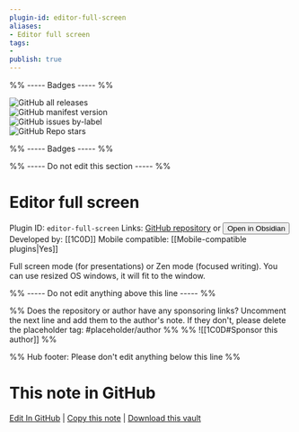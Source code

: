 ```yaml
---
plugin-id: editor-full-screen
aliases:
- Editor full screen
tags: 
- 
publish: true
---
```


%% ----- Badges ----- %%

![GitHub all releases](https://img.shields.io/github/downloads/1C0D/obsidian-editor-full-screen/total?color=573E7A&logo=github&style=for-the-badge)   
![GitHub manifest version](https://img.shields.io/github/manifest-json/v/1C0D/obsidian-editor-full-screen?color=573E7A&logo=github&style=for-the-badge)   
![GitHub issues by-label](https://img.shields.io/github/issues/1C0D/obsidian-editor-full-screen/help%20wanted?color=573E7A&logo=github&style=for-the-badge)   
![GitHub Repo stars](https://img.shields.io/github/stars/1C0D/obsidian-editor-full-screen?color=573E7A&logo=github&style=for-the-badge)

%% ----- Badges ----- %%

%% ----- Do not edit this section ----- %%

# Editor full screen

Plugin ID: `editor-full-screen`
Links: [GitHub repository](https://github.com/1C0D/obsidian-editor-full-screen) or [<button id=HH>Open in Obsidian</button>](obsidian://show-plugin?id=editor-full-screen)
Developed by: [[1C0D]]
Mobile compatible: [[Mobile-compatible plugins|Yes]]

Full screen mode (for presentations) or Zen mode (focused writing). You can use resized OS windows, it will fit to the window.

%% ----- Do not edit anything above this line ----- %% 

%% Does the repository or author have any sponsoring links? Uncomment the next line and add them to the author's note. If they don't, please delete the placeholder tag: #placeholder/author %%
%% ![[1C0D#Sponsor this author]] %%

%% Hub footer: Please don't edit anything below this line %%

# This note in GitHub

<span class="git-footer">[Edit In GitHub](https://github.dev/obsidian-community/obsidian-hub/blob/main/02%20-%20Community%20Expansions/02.05%20All%20Community%20Expansions/Plugins/editor-full-screen.md "git-hub-edit-note") | [Copy this note](https://raw.githubusercontent.com/obsidian-community/obsidian-hub/main/02%20-%20Community%20Expansions/02.05%20All%20Community%20Expansions/Plugins/editor-full-screen.md "git-hub-copy-note") | [Download this vault](https://github.com/obsidian-community/obsidian-hub/archive/refs/heads/main.zip "git-hub-download-vault") </span>
